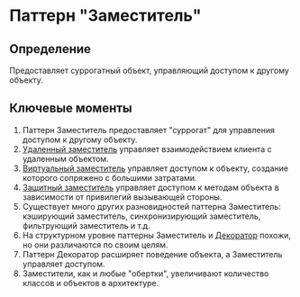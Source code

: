 # Паттерн "Заместитель"
## Определение
Предоставляет суррогатный объект, управляющий доступом к другому объекту.

## Ключевые моменты
1. Паттерн Заместитель предоставляет "суррогат" для управления доступом к другому объекту.
2. [Удаленный заместитель](/pkg/structural/proxy) управляет взаимодействием клиента с
удаленным объектом.
3. [Виртуальный заместитель](/pkg/structural/vproxy) управляет доступом к объекту,
создание которого сопряжено с большими затратами.
4.  [Защитный заместитель](/pkg/structural/dproxy) управляет доступом к методам объекта
в зависимости от привилегий вызывающей стороны.
5. Существует много других разновидностей паттерна Заместитель: кэширующий заместитель,
синхронизирующий заместитель, фильтрующий заместитель и т.д.
6. На структурном уровне паттерны Заместитель и [Декоратор](/pkg/structural/decorator)
похожи, но они различаются по своим целям.
7. Паттерн Декоратор расширяет поведение  объекта, а Заместитель управляет доступом.
8. Заместители, как и любые "обертки", увеличивают количество классов и объектов
в архитектуре.